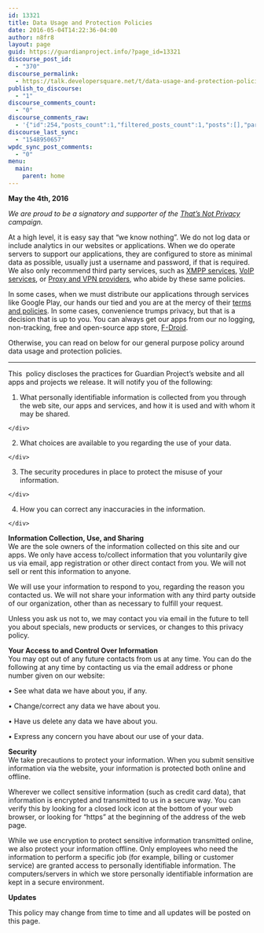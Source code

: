 ```yaml
---
id: 13321
title: Data Usage and Protection Policies
date: 2016-05-04T14:22:36-04:00
author: n8fr8
layout: page
guid: https://guardianproject.info/?page_id=13321
discourse_post_id:
  - "370"
discourse_permalink:
  - https://talk.developersquare.net/t/data-usage-and-protection-policies/254
publish_to_discourse:
  - "1"
discourse_comments_count:
  - "0"
discourse_comments_raw:
  - '{"id":254,"posts_count":1,"filtered_posts_count":1,"posts":[],"participants":[{"id":19,"username":"gpadmin","avatar_template":"https://avatars.discourse.org/v2/letter/g/d07c76/{size}.png"}]}'
discourse_last_sync:
  - "1548950657"
wpdc_sync_post_comments:
  - "0"
menu:
  main:
    parent: home
---
```

**May the 4th, 2016**

_We are proud to be a signatory and supporter of the [That&#8217;s Not Privacy](https://www.thatsnotprivacy.com/) campaign._

At a high level, it is easy say that &#8220;we know nothing&#8221;. We do not log data or include analytics in our websites or applications. When we do operate servers to support our applications, they are configured to store as minimal data as possible, usually just a username and password, if that is required. We also only recommend third party services, such as [XMPP services](https://www.otr.im/chat.html), [VoIP services](https://ostel.co), or [Proxy and VPN providers](https://torproject.org), who abide by these same policies.

In some cases, when we must distribute our applications through services like Google Play, our hands our tied and you are at the mercy of their [terms and policies](https://play.google.com/about/play-terms.html). In some cases, convenience trumps privacy, but that is a decision that is up to you. You can always get our apps from our no logging, non-tracking, free and open-source app store, [F-Droid](/fdroid).

Otherwise, you can read on below for our general purpose policy around data usage and protection policies.

* * *

This  policy discloses the practices for Guardian Project&#8217;s website and all apps and projects we release. It will notify you of the following:

  1. <div>
      What personally identifiable information is collected from you through the web site, our apps and services, and how it is used and with whom it may be shared.
    </div>

  2. <div>
      What choices are available to you regarding the use of your data.
    </div>

  3. <div>
      The security procedures in place to protect the misuse of your information.
    </div>

  4. <div>
      How you can correct any inaccuracies in the information.
    </div>

**Information Collection, Use, and Sharing**  
We are the sole owners of the information collected on this site and our apps. We only have access to/collect information that you voluntarily give us via email, app registration or other direct contact from you. We will not sell or rent this information to anyone.

We will use your information to respond to you, regarding the reason you contacted us. We will not share your information with any third party outside of our organization, other than as necessary to fulfill your request.

Unless you ask us not to, we may contact you via email in the future to tell you about specials, new products or services, or changes to this privacy policy.

**Your Access to and Control Over Information**  
You may opt out of any future contacts from us at any time. You can do the following at any time by contacting us via the email address or phone number given on our website:

• See what data we have about you, if any.

• Change/correct any data we have about you.

• Have us delete any data we have about you.

• Express any concern you have about our use of your data.

**Security**  
We take precautions to protect your information. When you submit sensitive information via the website, your information is protected both online and offline.

Wherever we collect sensitive information (such as credit card data), that information is encrypted and transmitted to us in a secure way. You can verify this by looking for a closed lock icon at the bottom of your web browser, or looking for &#8220;https&#8221; at the beginning of the address of the web page.

While we use encryption to protect sensitive information transmitted online, we also protect your information offline. Only employees who need the information to perform a specific job (for example, billing or customer service) are granted access to personally identifiable information. The computers/servers in which we store personally identifiable information are kept in a secure environment.

**Updates**

This policy may change from time to time and all updates will be posted on this page.

&nbsp;